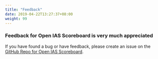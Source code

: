 ```yaml
---
title: "Feedback"
date: 2019-04-22T13:27:37+08:00
weight: 99
---
```


### Feedback for Open IAS Scoreboard is very much appreciated

If you have found a bug or have feedback, please create an issue on the [GitHub Repo for Open IAS Scoreboard](https://github.com/gary-kim/open-ias-scoreboard/issues).